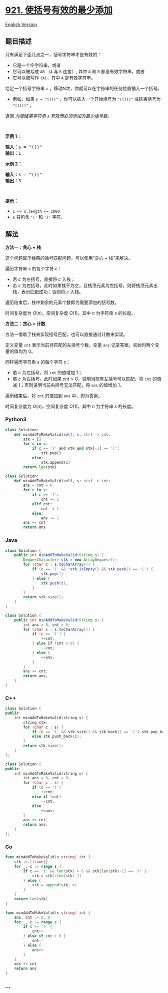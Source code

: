 # [921. 使括号有效的最少添加](https://leetcode.cn/problems/minimum-add-to-make-parentheses-valid)

[English Version](/solution/0900-0999/0921.Minimum%20Add%20to%20Make%20Parentheses%20Valid/README_EN.md)

## 题目描述

<!-- 这里写题目描述 -->

<p>只有满足下面几点之一，括号字符串才是有效的：</p>

<ul>
	<li>它是一个空字符串，或者</li>
	<li>它可以被写成&nbsp;<code>AB</code>&nbsp;（<code>A</code>&nbsp;与&nbsp;<code>B</code>&nbsp;连接）, 其中&nbsp;<code>A</code> 和&nbsp;<code>B</code>&nbsp;都是有效字符串，或者</li>
	<li>它可以被写作&nbsp;<code>(A)</code>，其中&nbsp;<code>A</code>&nbsp;是有效字符串。</li>
</ul>

<p>给定一个括号字符串 <code>s</code> ，移动N次，你就可以在字符串的任何位置插入一个括号。</p>

<ul>
	<li>例如，如果 <code>s = "()))"</code> ，你可以插入一个开始括号为 <code>"(()))"</code> 或结束括号为 <code>"())))"</code> 。</li>
</ul>

<p>返回 <em>为使结果字符串 <code>s</code> 有效而必须添加的最少括号数</em>。</p>

<p>&nbsp;</p>

<p><strong>示例 1：</strong></p>

<pre>
<strong>输入：</strong>s = "())"
<strong>输出：</strong>1
</pre>

<p><strong>示例 2：</strong></p>

<pre>
<strong>输入：</strong>s = "((("
<strong>输出：</strong>3
</pre>

<p>&nbsp;</p>

<p><strong>提示：</strong></p>

<ul>
	<li><code>1 &lt;= s.length &lt;= 1000</code></li>
	<li><code>s</code> 只包含&nbsp;<code>'('</code> 和&nbsp;<code>')'</code>&nbsp;字符。</li>
</ul>

## 解法

<!-- 这里可写通用的实现逻辑 -->

**方法一：贪心 + 栈**

这个问题属于经典的括号匹配问题，可以使用“贪心 + 栈”来解决。

遍历字符串 $s$ 的每个字符 $c$：

-   若 $c$ 为左括号，直接将 $c$ 入栈；
-   若 $c$ 为右括号，此时如果栈不为空，且栈顶元素为左括号，则将栈顶元素出栈，表示匹配成功；否则将 $c$ 入栈。

遍历结束后，栈中剩余的元素个数即为需要添加的括号数。

时间复杂度为 $O(n)$，空间复杂度 $O(1)$。其中 $n$ 为字符串 $s$ 的长度。

**方法二：贪心 + 计数**

方法一借助了栈来实现括号匹配，也可以直接通过计数来实现。

定义变量 `cnt` 表示当前待匹配的左括号个数，变量 `ans` 记录答案。初始时两个变量的值均为 $0$。

同样遍历字符串 $s$ 的每个字符 $c$：

-   若 $c$ 为左括号，将 `cnt` 的值增加 $1$；
-   若 $c$ 为右括号，此时如果 $cnt \gt 0$，说明当前有左括号可以匹配，将 `cnt` 的值减 $1$；否则说明当前右括号无法匹配，将 `ans` 的值增加 $1$。

遍历结束后，将 `cnt` 的值加到 `ans` 中，即为答案。

时间复杂度为 $O(n)$，空间复杂度 $O(1)$。其中 $n$ 为字符串 $s$ 的长度。

<!-- tabs:start -->

### **Python3**

<!-- 这里可写当前语言的特殊实现逻辑 -->

```python
class Solution:
    def minAddToMakeValid(self, s: str) -> int:
        stk = []
        for c in s:
            if c == ')' and stk and stk[-1] == '(':
                stk.pop()
            else:
                stk.append(c)
        return len(stk)
```

```python
class Solution:
    def minAddToMakeValid(self, s: str) -> int:
        ans = cnt = 0
        for c in s:
            if c == '(':
                cnt += 1
            elif cnt:
                cnt -= 1
            else:
                ans += 1
        ans += cnt
        return ans
```

### **Java**

<!-- 这里可写当前语言的特殊实现逻辑 -->

```java
class Solution {
    public int minAddToMakeValid(String s) {
        Deque<Character> stk = new ArrayDeque<>();
        for (char c : s.toCharArray()) {
            if (c == ')' && !stk.isEmpty() && stk.peek() == '(') {
                stk.pop();
            } else {
                stk.push(c);
            }
        }
        return stk.size();
    }
}
```

```java
class Solution {
    public int minAddToMakeValid(String s) {
        int ans = 0, cnt = 0;
        for (char c : s.toCharArray()) {
            if (c == '(') {
                ++cnt;
            } else if (cnt > 0) {
                --cnt;
            } else {
                ++ans;
            }
        }
        ans += cnt;
        return ans;
    }
}
```

### **C++**

```cpp
class Solution {
public:
    int minAddToMakeValid(string s) {
        string stk;
        for (char c : s) {
            if (c == ')' && stk.size() && stk.back() == '(') stk.pop_back();
            else stk.push_back(c);
        }
        return stk.size();
    }
};
```

```cpp
class Solution {
public:
    int minAddToMakeValid(string s) {
        int ans = 0, cnt = 0;
        for (char c : s) {
            if (c == '(')
                ++cnt;
            else if (cnt)
                --cnt;
            else
                ++ans;
        }
        ans += cnt;
        return ans;
    }
};
```

### **Go**

```go
func minAddToMakeValid(s string) int {
	stk := []rune{}
	for _, c := range s {
		if c == ')' && len(stk) > 0 && stk[len(stk)-1] == '(' {
			stk = stk[:len(stk)-1]
		} else {
			stk = append(stk, c)
		}
	}
	return len(stk)
}
```

```go
func minAddToMakeValid(s string) int {
	ans, cnt := 0, 0
	for _, c := range s {
		if c == '(' {
			cnt++
		} else if cnt > 0 {
			cnt--
		} else {
			ans++
		}
	}
	ans += cnt
	return ans
}
```

### **...**

```

```

<!-- tabs:end -->
